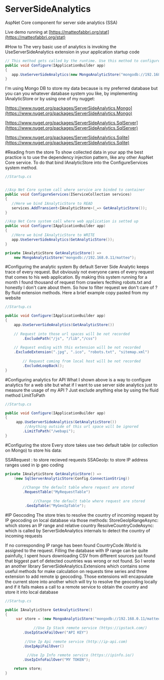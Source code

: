 # ServerSideAnalytics
AspNet Core component for server side analytics (SSA)

Live demo running at [https://matteofabbri.org/stat](https://matteofabbri.org/stat)

#How to
The very basic use of analytics is invoking the UseServerSideAnalytics extension in your application startup code

```csharp
// This method gets called by the runtime. Use this method to configure the HTTP request pipeline.
public void Configure(IApplicationBuilder app)
{
   app.UseServerSideAnalytics(new MongoAnalyticStore("mongodb://192.168.0.11/matteo"));
}
```

I'm using Mongo DB to store my data because is my preferred database but you can you whatever database system you like, by implementing IAnalyticStore or by using one of my nugget: 

[https://www.nuget.org/packages/ServerSideAnalytics.Mongo](https://www.nuget.org/packages/ServerSideAnalytics.Mongo)

[https://www.nuget.org/packages/ServerSideAnalytics.SqlServer](https://www.nuget.org/packages/ServerSideAnalytics.SqlServer)

[https://www.nuget.org/packages/ServerSideAnalytics.Sqlite](https://www.nuget.org/packages/ServerSideAnalytics.Sqlite)

#Reading from the store
To show collected data in your app the best practice is to use the dependency injection pattern, like any other AspNet Core service. 
To do that bind IAnalyticStore into the ConfigureServices system method.

```csharp
//Startup.cs


//Asp Net Core system call where service are binded to container 
public void ConfigureServices(IServiceCollection services)
{
   //Here we bind IAnalyticStore to READ
   services.AddTransient<IAnalyticStore>(_=> GetAnalyticStore());
}

//Asp Net Core system call where web application is setted up
public void Configure(IApplicationBuilder app)
{
   //Here we bind IAnalyticStore to WRITE
   app.UseServerSideAnalytics(GetAnalyticStore());
}

private IAnalyticStore GetAnalyticStore() => 
	new MongoAnalyticStore("mongodb://192.168.0.11/matteo");
```

#Configuring the analytic system
By default Server Side Analytic keeps trace of every request. 
But obviously not everyone cares of every request that comes to his web application. 
By making this system running for a month I found thousand of request from crawlers fecthing robots.txt and honestly I don't care about them. 
So how to filter request we don't care of ? By fluid extension methods. Here a brief example copy pasted from my website

```csharp
//Startup.cs            

public void Configure(IApplicationBuilder app)
{
    app.UseServerSideAnalytics(GetAnalyticStore())
	
	// Request into those url spaces will be not recorded
        .ExcludePath("/js", "/lib","/css")     
        
	// Request ending with this extension will be not recorded
	.ExcludeExtension(".jpg", ".ico", "robots.txt", "sitemap.xml")
        
        // Request coming from local host will be not recorded
        .ExcludeLoopBack();         
}
```

#Configuring analytics for API
What I shown above is a way to configure analytics for a web site but what if I want to use server side analytics just to measure the usage of my API ? 
Just exclude anything else by using the fluid method LimitToPath

```csharp
//Startup.cs            

public void Configure(IApplicationBuilder app)
{
     app.UseServerSideAnalytics(GetAnalyticStore())
         //Anything outside of this url space will be ignored
        .LimitToPath("/webapi");
}
```

#Configuring the store
Every store takes use two default table (or collection on Mongo) to store his data:

SSARequest : to store recieved requests
SSAGeoIp: to store IP address ranges used in ip geo coding

```csharp
private IAnalyticStore GetAnalyticStore() => 
	(new SqlServerAnalyticStore(Config.ConnectionString))
	
	    //Change the default table where request are stored
	    .RequestTable("MyRequestTable")
	
             //Change the default table where request are stored
	     .GeoIpTable("MyGeoIpTable");
```

#IP Geocoding
The store tries to resolve the country of incoming request by IP geocoding on local database via those methods: 
StoreGeoIpRangeAsync: which stores an IP range and relative country
ResolveCountryCodeAsync: which is called by ServerSideAnalytics internals to detect the country of incoming requests

If no corresponding IP range has been found CountryCode.World is assigned to the request.
Filling the database with IP range can be quite painfully, I spent hours downloading CSV from different sources just found that biggest part of detected countries was wrong or not found. 
So I wrote an another library ServerSideAnalytics.Extensions which contains some useful methods for make calculation on requests time series and three extension to add remote ip geocoding. 
Those extensions will encapsulate the current store into another which will try to resolve the geocoding locally and if it fails makes a call to a remote service to obtain the country and store it into local database

```csharp
//Startup.cs            

public IAnalyticStore GetAnalyticStore()
{
     var store = (new MongoAnalyticStore("mongodb://192.168.0.11/matteo"))
				   
	         //Use Ip Stack remote service (https://ipstack.com/)
		.UseIpStackFailOver("API KEY")
				   
		 //Use Ip Api remote service (http://ip-api.com)
		.UseIpApiFailOver()
				   
		  //Use Ip Info remote service (https://ipinfo.io/)
		.UseIpInfoFailOver("MY TOKEN");

	return store;
}
```
